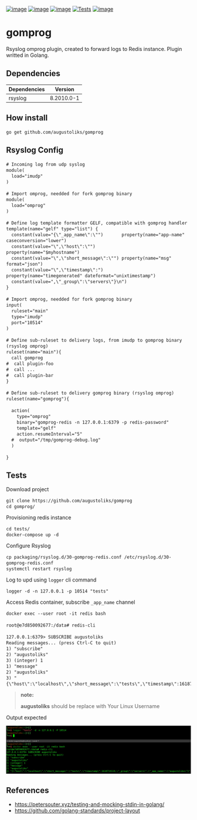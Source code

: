 [![image](https://pkg.go.dev/badge/github.com/augustoliks/gomprog.svg)](https://pkg.go.dev/github.com/augustoliks/gomprog)
[![image](https://github.com/augustoliks/gomprog/actions/workflows/go.yml/badge.svg?branch=main)](https://github.com/augustoliks/gomprog/actions/workflows/go.yml) 
[![image](https://goreportcard.com/badge/github.com/augustoliks/gomprog)](https://goreportcard.com/report/github.com/augustoliks/gomprog)
[![Tests](https://github.com/augustoliks/gomprog/actions/workflows/test.yml/badge.svg)](https://github.com/augustoliks/gomprog/actions/workflows/test.yml)
[![image](https://app.codacy.com/project/badge/Grade/13793d37e1ff455bbeb342639e2c86d1)](https://www.codacy.com/gh/augustoliks/gomprog/dashboard?utm_source=github.com&amp;utm_medium=referral&amp;utm_content=augustoliks/gomprog&amp;utm_campaign=Badge_Grade)

<!-- [![image](https://codecov.io/gh/augustoliks/gomprog/branch/main/graph/badge.svg?token=aagkZMUNew)](https://codecov.io/gh/augustoliks/gomprog) -->

gomprog
=======

Rsyslog omprog plugin, created to forward logs to Redis instance. Plugin
writted in Golang.

Dependencies
------------

Dependencies  | Version
---           |---
rsyslog       | 8.2010.0-1

How install
-----------

```shell
go get github.com/augustoliks/gomprog
```

Rsyslog Config
--------------

```shell
# Incoming log from udp syslog
module(
  load="imudp"
)

# Import omprog, needded for fork gomprog binary
module(
  load="omprog"
)

# Define log template formatter GELF, compatible with gomprog handler
template(name="gelf" type="list") {
  constant(value="{\"_app_name\":\"")       property(name="app-name" caseconversion="lower")
  constant(value="\",\"host\":\"")          property(name="$myhostname")
  constant(value="\",\"short_message\":\"") property(name="msg" format="json")
  constant(value="\",\"timestamp\":")       property(name="timegenerated" dateformat="unixtimestamp")
  constant(value=",\"_group\":\"servers\"}\n")
}

# Import omprog, needded for fork gomprog binary
input(
  ruleset="main"
  type="imudp" 
  port="10514"  
)

# Define sub-ruleset to delivery logs, from imudp to gomprog binary (rsyslog omprog)
ruleset(name="main"){
  call gomprog
#  call plugin-foo
#  call ...
#  call plugin-bar
}

# Define sub-ruleset to delivery gomprog binary (rsyslog omprog)
ruleset(name="gomprog"){

  action(
    type="omprog"
    binary="gomprog-redis -n 127.0.0.1:6379 -p redis-password"
    template="gelf"
    action.resumeInterval="5" 
  #  output="/tmp/gomprog-debug.log"
  )

}
```

Tests
-----

Download project

```shell
git clone https://github.com/augustoliks/gomprog
cd gomprog/
```

Provisioning redis instance

```shell
cd tests/
docker-compose up -d 
```

Configure Rsyslog

```shell
cp packaging/rsyslog.d/30-gomprog-redis.conf /etc/rsyslog.d/30-gomprog-redis.conf
systemctl restart rsyslog 
```

Log to upd using `logger` cli command

```shell
logger -d -n 127.0.0.1 -p 10514 "tests"
```

Access Redis container, subscribe `_app_name` channel

```shell
docker exec --user root -it redis bash                                                                                                           

root@e7d850092677:/data# redis-cli 

127.0.0.1:6379> SUBSCRIBE augustoliks
Reading messages... (press Ctrl-C to quit)
1) "subscribe"
2) "augustoliks"
3) (integer) 1
1) "message"
2) "augustoliks"
3) "{\"host\":\"localhost\",\"short_message\":\"tests\",\"timestamp\":1618719119,\"_group\":\"servers\",\"_app_name\":\"augustoliks\"}"
```

> **note:**
>
> **augustoliks** should be replace with Your Linux Username

Output expected

[![image](./docs/image/example.jpg)](./docs/image/example.jpg)

References
----------

- https://petersouter.xyz/testing-and-mocking-stdin-in-golang/
- https://github.com/golang-standards/project-layout

